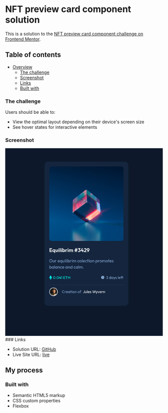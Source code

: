 
# NFT preview card component solution

This is a solution to the [NFT preview card component challenge on Frontend Mentor](https://www.frontendmentor.io/challenges/nft-preview-card-component-SbdUL_w0U).

## Table of contents

- [Overview](#overview)
  - [The challenge](#the-challenge)
  - [Screenshot](#screenshot)
  - [Links](#links)
  - [Built with](#built-with)

### The challenge

Users should be able to:

- View the optimal layout depending on their device's screen size
- See hover states for interactive elements

### Screenshot

<img src='NTF screenShot.png'/>
### Links

- Solution URL: [GitHub](https://github.com/mikava7/NFT-preview-card-component)
- Live Site URL: [live](https://mikava7.github.io/NFT-preview-card-component/)

## My process

### Built with

- Semantic HTML5 markup
- CSS custom properties
- Flexbox
